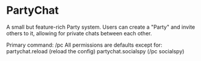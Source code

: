 # PartyChat

A small but feature-rich Party system. Users can create a "Party" and invite others to it, allowing for private chats between each other.

Primary command: /pc
All permissions are defaults except for:
partychat.reload (reload the config)
partychat.socialspy (/pc socialspy)
